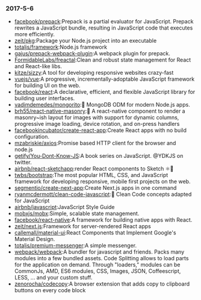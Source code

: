 ### 2017-5-6 
* [facebook/prepack](https://github.com//facebook/prepack):Prepack is a partial evaluator for JavaScript. Prepack rewrites a JavaScript bundle, resulting in JavaScript code that executes more efficiently. 
* [zeit/pkg](https://github.com//zeit/pkg):Package your Node.js project into an executable 
* [totaljs/framework](https://github.com//totaljs/framework):Node.js framework 
* [gajus/prepack-webpack-plugin](https://github.com//gajus/prepack-webpack-plugin):A webpack plugin for prepack. 
* [FormidableLabs/freactal](https://github.com//FormidableLabs/freactal):Clean and robust state management for React and React-like libs. 
* [kitze/sizzy](https://github.com//kitze/sizzy):A tool for developing responsive websites crazy-fast 
* [vuejs/vue](https://github.com//vuejs/vue):A progressive, incrementally-adoptable JavaScript framework for building UI on the web. 
* [facebook/react](https://github.com//facebook/react):A declarative, efficient, and flexible JavaScript library for building user interfaces. 
* [vadimdemedes/mongorito](https://github.com//vadimdemedes/mongorito):🍹 MongoDB ODM for modern Node.js apps. 
* [brh55/react-native-masonry](https://github.com//brh55/react-native-masonry):🙌 A react-native component to render a masonry~ish layout for images with support for dynamic columns, progressive image loading, device rotation, and on-press handlers 
* [facebookincubator/create-react-app](https://github.com//facebookincubator/create-react-app):Create React apps with no build configuration. 
* [mzabriskie/axios](https://github.com//mzabriskie/axios):Promise based HTTP client for the browser and node.js 
* [getify/You-Dont-Know-JS](https://github.com//getify/You-Dont-Know-JS):A book series on JavaScript. @YDKJS on twitter. 
* [airbnb/react-sketchapp](https://github.com//airbnb/react-sketchapp):render React components to Sketch ⚛️💎 
* [twbs/bootstrap](https://github.com//twbs/bootstrap):The most popular HTML, CSS, and JavaScript framework for developing responsive, mobile first projects on the web. 
* [segmentio/create-next-app](https://github.com//segmentio/create-next-app):Create Next.js apps in one command 
* [ryanmcdermott/clean-code-javascript](https://github.com//ryanmcdermott/clean-code-javascript):🛁 Clean Code concepts adapted for JavaScript 
* [airbnb/javascript](https://github.com//airbnb/javascript):JavaScript Style Guide 
* [mobxjs/mobx](https://github.com//mobxjs/mobx):Simple, scalable state management. 
* [facebook/react-native](https://github.com//facebook/react-native):A framework for building native apps with React. 
* [zeit/next.js](https://github.com//zeit/next.js):Framework for server-rendered React apps 
* [callemall/material-ui](https://github.com//callemall/material-ui):React Components that Implement Google's Material Design. 
* [totaljs/premium-messenger](https://github.com//totaljs/premium-messenger):A simple messenger. 
* [webpack/webpack](https://github.com//webpack/webpack):A bundler for javascript and friends. Packs many modules into a few bundled assets. Code Splitting allows to load parts for the application on demand. Through "loaders," modules can be CommonJs, AMD, ES6 modules, CSS, Images, JSON, Coffeescript, LESS, ... and your custom stuff. 
* [zenorocha/codecopy](https://github.com//zenorocha/codecopy):A browser extension that adds copy to clipboard buttons on every code block 
